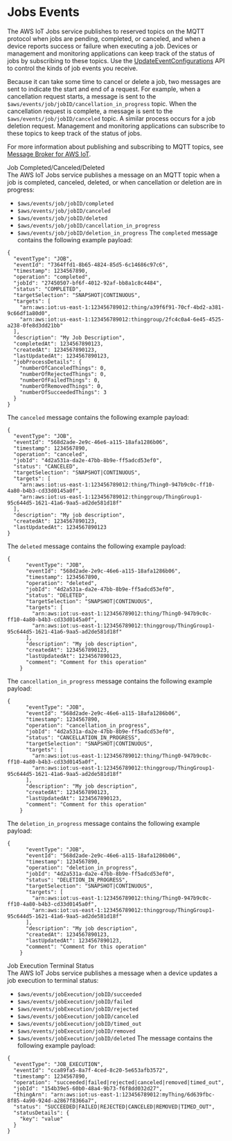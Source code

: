 # Jobs Events<a name="events-jobs"></a>

The AWS IoT Jobs service publishes to reserved topics on the MQTT protocol when jobs are pending, completed, or canceled, and when a device reports success or failure when executing a job\. Devices or management and monitoring applications can keep track of the status of jobs by subscribing to these topics\. Use the [UpdateEventConfigurations](https://docs.aws.amazon.com/iot/latest/apireference/API_UpdateEventConfigurations.html) API to control the kinds of job events you receive\.

Because it can take some time to cancel or delete a job, two messages are sent to indicate the start and end of a request\. For example, when a cancellation request starts, a message is sent to the `$aws/events/job/jobID/cancellation_in_progress` topic\. When the cancellation request is complete, a message is sent to the `$aws/events/job/jobID/canceled` topic\. A similar process occurs for a job deletion request\. Management and monitoring applications can subscribe to these topics to keep track of the status of jobs\.

For more information about publishing and subscribing to MQTT topics, see [Message Broker for AWS IoT](iot-message-broker.md)\.

Job Completed/Canceled/Deleted  
The AWS IoT Jobs service publishes a message on an MQTT topic when a job is completed, canceled, deleted, or when cancellation or deletion are in progress:  
+ `$aws/events/job/jobID/completed`
+ `$aws/events/job/jobID/canceled`
+ `$aws/events/job/jobID/deleted`
+ `$aws/events/job/jobID/cancellation_in_progress`
+ `$aws/events/job/jobID/deletion_in_progress`
The `completed` message contains the following example payload:  

```
{
  "eventType": "JOB",
  "eventId": "7364ffd1-8b65-4824-85d5-6c14686c97c6",
  "timestamp": 1234567890,
  "operation": "completed",
  "jobId": "27450507-bf6f-4012-92af-bb8a1c8c4484",
  "status": "COMPLETED",
  "targetSelection": "SNAPSHOT|CONTINUOUS",
  "targets": [
    "arn:aws:iot:us-east-1:123456789012:thing/a39f6f91-70cf-4bd2-a381-9c66df1a80d0",
    "arn:aws:iot:us-east-1:123456789012:thinggroup/2fc4c0a4-6e45-4525-a238-0fe8d3dd21bb"
  ],
  "description": "My Job Description",
  "completedAt": 1234567890123,
  "createdAt": 1234567890123,
  "lastUpdatedAt": 1234567890123,
  "jobProcessDetails": {
    "numberOfCanceledThings": 0,
    "numberOfRejectedThings": 0,
    "numberOfFailedThings": 0,
    "numberOfRemovedThings": 0,
    "numberOfSucceededThings": 3
  }
}
```
The `canceled` message contains the following example payload:  

```
{
  "eventType": "JOB",
  "eventId": "568d2ade-2e9c-46e6-a115-18afa1286b06",
  "timestamp": 1234567890,
  "operation": "canceled",
  "jobId": "4d2a531a-da2e-47bb-8b9e-ff5adcd53ef0",
  "status": "CANCELED",
  "targetSelection": "SNAPSHOT|CONTINUOUS",
  "targets": [
    "arn:aws:iot:us-east-1:123456789012:thing/Thing0-947b9c0c-ff10-4a80-b4b3-cd33d0145a0f",
    "arn:aws:iot:us-east-1:123456789012:thinggroup/ThingGroup1-95c644d5-1621-41a6-9aa5-ad2de581d18f"
  ],
  "description": "My job description",
  "createdAt": 1234567890123,
  "lastUpdatedAt": 1234567890123
}
```
The `deleted` message contains the following example payload:  

```
{
      "eventType": "JOB",
      "eventId": "568d2ade-2e9c-46e6-a115-18afa1286b06",
      "timestamp": 1234567890,
      "operation": "deleted",
      "jobId": "4d2a531a-da2e-47bb-8b9e-ff5adcd53ef0",
      "status": "DELETED",
      "targetSelection": "SNAPSHOT|CONTINUOUS",
      "targets": [
        "arn:aws:iot:us-east-1:123456789012:thing/Thing0-947b9c0c-ff10-4a80-b4b3-cd33d0145a0f",
        "arn:aws:iot:us-east-1:123456789012:thinggroup/ThingGroup1-95c644d5-1621-41a6-9aa5-ad2de581d18f"
      ],
      "description": "My job description",
      "createdAt": 1234567890123,
      "lastUpdatedAt": 1234567890123,
      "comment": "Comment for this operation"
    }
```
The `cancellation_in_progress` message contains the following example payload:  

```
{
      "eventType": "JOB",
      "eventId": "568d2ade-2e9c-46e6-a115-18afa1286b06",
      "timestamp": 1234567890,
      "operation": "cancellation_in_progress",
      "jobId": "4d2a531a-da2e-47bb-8b9e-ff5adcd53ef0",
      "status": "CANCELLATION_IN_PROGRESS",
      "targetSelection": "SNAPSHOT|CONTINUOUS",
      "targets": [
        "arn:aws:iot:us-east-1:123456789012:thing/Thing0-947b9c0c-ff10-4a80-b4b3-cd33d0145a0f",
        "arn:aws:iot:us-east-1:123456789012:thinggroup/ThingGroup1-95c644d5-1621-41a6-9aa5-ad2de581d18f"
      ],
      "description": "My job description",
      "createdAt": 1234567890123,
      "lastUpdatedAt": 1234567890123,
      "comment": "Comment for this operation"
    }
```
The `deletion_in_progress` message contains the following example payload:  

```
{
      "eventType": "JOB",
      "eventId": "568d2ade-2e9c-46e6-a115-18afa1286b06",
      "timestamp": 1234567890,
      "operation": "deletion_in_progress",
      "jobId": "4d2a531a-da2e-47bb-8b9e-ff5adcd53ef0",
      "status": "DELETION_IN_PROGRESS",
      "targetSelection": "SNAPSHOT|CONTINUOUS",
      "targets": [
        "arn:aws:iot:us-east-1:123456789012:thing/Thing0-947b9c0c-ff10-4a80-b4b3-cd33d0145a0f",
        "arn:aws:iot:us-east-1:123456789012:thinggroup/ThingGroup1-95c644d5-1621-41a6-9aa5-ad2de581d18f"
      ],
      "description": "My job description",
      "createdAt": 1234567890123,
      "lastUpdatedAt": 1234567890123,
      "comment": "Comment for this operation"
    }
```

Job Execution Terminal Status  
The AWS IoT Jobs service publishes a message when a device updates a job execution to terminal status:  
+ `$aws/events/jobExecution/jobID/succeeded`
+ `$aws/events/jobExecution/jobID/failed`
+ `$aws/events/jobExecution/jobID/rejected`
+ `$aws/events/jobExecution/jobID/canceled`
+ `$aws/events/jobExecution/jobID/timed_out`
+ `$aws/events/jobExecution/jobID/removed`
+ `$aws/events/jobExecution/jobID/deleted`
The message contains the following example payload:  

```
{
  "eventType": "JOB_EXECUTION",
  "eventId": "cca89fa5-8a7f-4ced-8c20-5e653afb3572",
  "timestamp": 1234567890,
  "operation": "succeeded|failed|rejected|canceled|removed|timed_out",
  "jobId": "154b39e5-60b0-48a4-9b73-f6f8dd032d27",
  "thingArn": "arn:aws:iot:us-east-1:123456789012:myThing/6d639fbc-8f85-4a90-924d-a2867f8366a7",
  "status": "SUCCEEDED|FAILED|REJECTED|CANCELED|REMOVED|TIMED_OUT",
  "statusDetails": {
    "key": "value"
  }
}
```